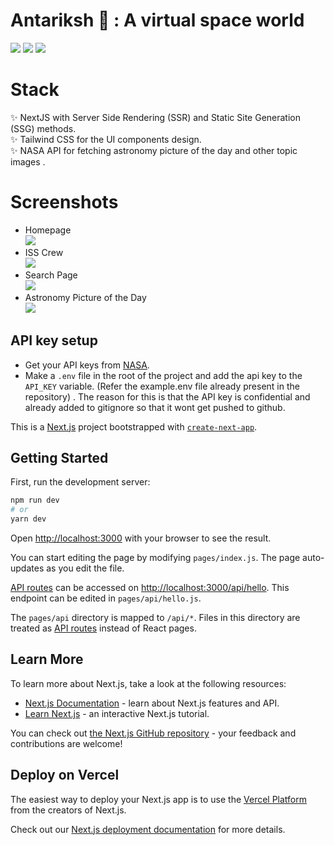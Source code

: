 # Antariksh 🚀 : A virtual space world

![](https://img.shields.io/badge/next.js-000000?style=for-the-badge&logo=next-dot-js&logoColor=white)
![](https://img.shields.io/badge/Tailwind_CSS-38B2AC?style=for-the-badge&logo=tailwind-css&logoColor=white)
![](https://img.shields.io/badge/TypeScript-007ACC?style=for-the-badge&logo=typescript&logoColor=white)

# Stack

✨ NextJS with Server Side Rendering (SSR) and Static Site Generation (SSG) methods.  
✨ Tailwind CSS for the UI components design.  
✨ NASA API for fetching astronomy picture of the day and other topic images .

# Screenshots

- Homepage  
  ![](https://i.imgur.com/4s7dpmB.png)
- ISS Crew  
  ![](https://i.imgur.com/txLtrAx.png)
- Search Page  
  ![](https://i.imgur.com/O0dXTiK.png)
- Astronomy Picture of the Day  
  ![](https://i.imgur.com/5YeEQAG.png)

## API key setup

- Get your API keys from [NASA](https://api.nasa.gov/).
- Make a `.env` file in the root of the project and add the api key to the `API_KEY` variable. (Refer the example.env file already present in the repository) . The reason for this is that the API key is confidential and already added to gitignore so that it wont get pushed to github.

This is a [Next.js](https://nextjs.org/) project bootstrapped with [`create-next-app`](https://github.com/vercel/next.js/tree/canary/packages/create-next-app).

## Getting Started

First, run the development server:

```bash
npm run dev
# or
yarn dev
```

Open [http://localhost:3000](http://localhost:3000) with your browser to see the result.

You can start editing the page by modifying `pages/index.js`. The page auto-updates as you edit the file.

[API routes](https://nextjs.org/docs/api-routes/introduction) can be accessed on [http://localhost:3000/api/hello](http://localhost:3000/api/hello). This endpoint can be edited in `pages/api/hello.js`.

The `pages/api` directory is mapped to `/api/*`. Files in this directory are treated as [API routes](https://nextjs.org/docs/api-routes/introduction) instead of React pages.

## Learn More

To learn more about Next.js, take a look at the following resources:

- [Next.js Documentation](https://nextjs.org/docs) - learn about Next.js features and API.
- [Learn Next.js](https://nextjs.org/learn) - an interactive Next.js tutorial.

You can check out [the Next.js GitHub repository](https://github.com/vercel/next.js/) - your feedback and contributions are welcome!

## Deploy on Vercel

The easiest way to deploy your Next.js app is to use the [Vercel Platform](https://vercel.com/new?utm_medium=default-template&filter=next.js&utm_source=create-next-app&utm_campaign=create-next-app-readme) from the creators of Next.js.

Check out our [Next.js deployment documentation](https://nextjs.org/docs/deployment) for more details.
